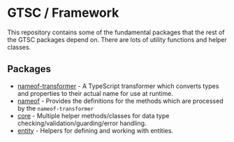 # GTSC / Framework

This repository contains some of the fundamental packages that the rest of the GTSC packages depend on. There are lots of utility functions and helper classes.

## Packages

- [nameof-transformer](./packages/nameof-transformer/README.md) -  A TypeScript transformer which converts types and properties to their actual name for use at runtime.
- [nameof](./packages/nameof/README.md) - Provides the definitions for the methods which are processed by the `nameof-transformer`
- [core](./packages/core/README.md) - Multiple helper methods/classes for data type checking/validation/guarding/error handling.
- [entity](./packages/entity/README.md) - Helpers for defining and working with entities.
